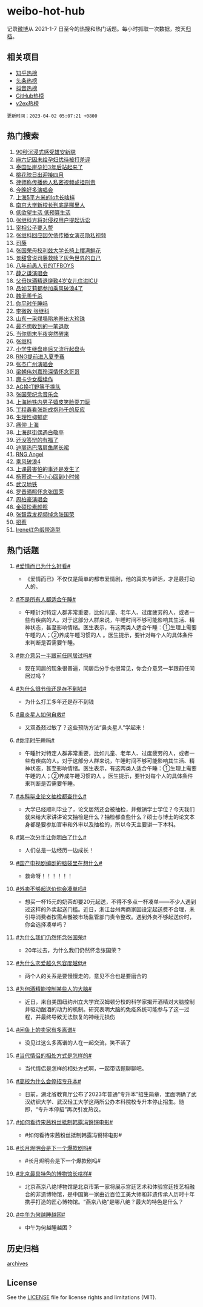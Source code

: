 # weibo-hot-hub

记录[微博](https://www.weibo.com)从 2021-1-7 日至今的热搜和热门话题。每小时抓取一次数据，按天[归档](archives)。

## 相关项目

- [知乎热榜](https://github.com/lonnyzhang423/zhihu-hot-hub)
- [头条热榜](https://github.com/lonnyzhang423/toutiao-hot-hub)
- [抖音热榜](https://github.com/lonnyzhang423/douyin-hot-hub)
- [GitHub热榜](https://github.com/lonnyzhang423/github-hot-hub)
- [v2ex热榜](https://github.com/lonnyzhang423/v2ex-hot-hub)


`更新时间：2023-04-02 05:07:21 +0800`

## 热门搜索

1. [90秒沉浸式感受雄安新貌](https://m.weibo.cn/search?containerid=100103type%3D1%26t%3D10%26q%3D%2390%E7%A7%92%E6%B2%89%E6%B5%B8%E5%BC%8F%E6%84%9F%E5%8F%97%E9%9B%84%E5%AE%89%E6%96%B0%E8%B2%8C%23&stream_entry_id=51&isnewpage=1&extparam=seat%3D1%26filter_type%3Drealtimehot%26dgr%3D0%26c_type%3D51%26pos%3D0%26stream_entry_id%3D51%26cate%3D10103%26display_time%3D1680383240%26pre_seqid%3D168038324064101970037&luicode=10000011&lfid=106003type%253D25%2526t%253D3%2526disable_hot%253D1%2526filter_type%253Drealtimehot)
1. [麻六记因未给孕妇优待被打差评](https://m.weibo.cn/search?containerid=100103type%3D1%26t%3D10%26q%3D%23%E9%BA%BB%E5%85%AD%E8%AE%B0%E5%9B%A0%E6%9C%AA%E7%BB%99%E5%AD%95%E5%A6%87%E4%BC%98%E5%BE%85%E8%A2%AB%E6%89%93%E5%B7%AE%E8%AF%84%23&stream_entry_id=31&isnewpage=1&extparam=seat%3D1%26band_rank%3D1%26dgr%3D0%26stream_entry_id%3D31%26realpos%3D1%26lcate%3D5001%26filter_type%3Drealtimehot%26flag%3D2%26c_type%3D31%26pos%3D0%26q%3D%2523%25E9%25BA%25BB%25E5%2585%25AD%25E8%25AE%25B0%25E5%259B%25A0%25E6%259C%25AA%25E7%25BB%2599%25E5%25AD%2595%25E5%25A6%2587%25E4%25BC%2598%25E5%25BE%2585%25E8%25A2%25AB%25E6%2589%2593%25E5%25B7%25AE%25E8%25AF%2584%2523%26cate%3D5001%26display_time%3D1680383240%26pre_seqid%3D168038324064101970037&luicode=10000011&lfid=106003type%253D25%2526t%253D3%2526disable_hot%253D1%2526filter_type%253Drealtimehot)
1. [泰国坠崖孕妇3年后站起来了](https://m.weibo.cn/search?containerid=100103type%3D1%26t%3D10%26q%3D%23%E6%B3%B0%E5%9B%BD%E5%9D%A0%E5%B4%96%E5%AD%95%E5%A6%873%E5%B9%B4%E5%90%8E%E7%AB%99%E8%B5%B7%E6%9D%A5%E4%BA%86%23&stream_entry_id=31&isnewpage=1&extparam=seat%3D1%26band_rank%3D2%26dgr%3D0%26stream_entry_id%3D31%26realpos%3D2%26lcate%3D5001%26filter_type%3Drealtimehot%26flag%3D0%26c_type%3D31%26pos%3D1%26q%3D%2523%25E6%25B3%25B0%25E5%259B%25BD%25E5%259D%25A0%25E5%25B4%2596%25E5%25AD%2595%25E5%25A6%25873%25E5%25B9%25B4%25E5%2590%258E%25E7%25AB%2599%25E8%25B5%25B7%25E6%259D%25A5%25E4%25BA%2586%2523%26cate%3D5001%26display_time%3D1680383240%26pre_seqid%3D168038324064101970037&luicode=10000011&lfid=106003type%253D25%2526t%253D3%2526disable_hot%253D1%2526filter_type%253Drealtimehot)
1. [桃花映日出迎接四月](https://m.weibo.cn/search?containerid=100103type%3D1%26t%3D10%26q%3D%23%E6%A1%83%E8%8A%B1%E6%98%A0%E6%97%A5%E5%87%BA%E8%BF%8E%E6%8E%A5%E5%9B%9B%E6%9C%88%23&stream_entry_id=31&isnewpage=1&extparam=seat%3D1%26band_rank%3D3%26dgr%3D0%26stream_entry_id%3D31%26realpos%3D3%26lcate%3D5001%26filter_type%3Drealtimehot%26flag%3D0%26c_type%3D31%26pos%3D2%26q%3D%2523%25E6%25A1%2583%25E8%258A%25B1%25E6%2598%25A0%25E6%2597%25A5%25E5%2587%25BA%25E8%25BF%258E%25E6%258E%25A5%25E5%259B%259B%25E6%259C%2588%2523%26cate%3D5001%26display_time%3D1680383240%26pre_seqid%3D168038324064101970037&luicode=10000011&lfid=106003type%253D25%2526t%253D3%2526disable_hot%253D1%2526filter_type%253Drealtimehot)
1. [律师称传播他人私密视频或担刑责](https://m.weibo.cn/search?containerid=100103type%3D1%26t%3D10%26q%3D%23%E5%BE%8B%E5%B8%88%E7%A7%B0%E4%BC%A0%E6%92%AD%E4%BB%96%E4%BA%BA%E7%A7%81%E5%AF%86%E8%A7%86%E9%A2%91%E6%88%96%E6%8B%85%E5%88%91%E8%B4%A3%23&stream_entry_id=31&isnewpage=1&extparam=seat%3D1%26band_rank%3D4%26dgr%3D0%26stream_entry_id%3D31%26realpos%3D4%26lcate%3D5001%26filter_type%3Drealtimehot%26flag%3D0%26c_type%3D31%26pos%3D3%26q%3D%2523%25E5%25BE%258B%25E5%25B8%2588%25E7%25A7%25B0%25E4%25BC%25A0%25E6%2592%25AD%25E4%25BB%2596%25E4%25BA%25BA%25E7%25A7%2581%25E5%25AF%2586%25E8%25A7%2586%25E9%25A2%2591%25E6%2588%2596%25E6%258B%2585%25E5%2588%2591%25E8%25B4%25A3%2523%26cate%3D5001%26display_time%3D1680383240%26pre_seqid%3D168038324064101970037&luicode=10000011&lfid=106003type%253D25%2526t%253D3%2526disable_hot%253D1%2526filter_type%253Drealtimehot)
1. [今晚好多演唱会](https://m.weibo.cn/search?containerid=100103type%3D1%26t%3D10%26q%3D%E4%BB%8A%E6%99%9A%E5%A5%BD%E5%A4%9A%E6%BC%94%E5%94%B1%E4%BC%9A&stream_entry_id=31&isnewpage=1&extparam=seat%3D1%26band_rank%3D5%26dgr%3D0%26stream_entry_id%3D31%26realpos%3D5%26lcate%3D5001%26filter_type%3Drealtimehot%26flag%3D0%26c_type%3D31%26pos%3D4%26q%3D%25E4%25BB%258A%25E6%2599%259A%25E5%25A5%25BD%25E5%25A4%259A%25E6%25BC%2594%25E5%2594%25B1%25E4%25BC%259A%26cate%3D5001%26display_time%3D1680383240%26pre_seqid%3D168038324064101970037&luicode=10000011&lfid=106003type%253D25%2526t%253D3%2526disable_hot%253D1%2526filter_type%253Drealtimehot)
1. [上海5平方米的loft长啥样](https://m.weibo.cn/search?containerid=100103type%3D1%26t%3D10%26q%3D%23%E4%B8%8A%E6%B5%B75%E5%B9%B3%E6%96%B9%E7%B1%B3%E7%9A%84loft%E9%95%BF%E5%95%A5%E6%A0%B7%23&stream_entry_id=31&isnewpage=1&extparam=seat%3D1%26band_rank%3D6%26dgr%3D0%26stream_entry_id%3D31%26realpos%3D6%26lcate%3D5001%26filter_type%3Drealtimehot%26flag%3D0%26c_type%3D31%26pos%3D5%26q%3D%2523%25E4%25B8%258A%25E6%25B5%25B75%25E5%25B9%25B3%25E6%2596%25B9%25E7%25B1%25B3%25E7%259A%2584loft%25E9%2595%25BF%25E5%2595%25A5%25E6%25A0%25B7%2523%26cate%3D5001%26display_time%3D1680383240%26pre_seqid%3D168038324064101970037&luicode=10000011&lfid=106003type%253D25%2526t%253D3%2526disable_hot%253D1%2526filter_type%253Drealtimehot)
1. [南京大学新校长到底是哪里人](https://m.weibo.cn/search?containerid=100103type%3D1%26t%3D10%26q%3D%23%E5%8D%97%E4%BA%AC%E5%A4%A7%E5%AD%A6%E6%96%B0%E6%A0%A1%E9%95%BF%E5%88%B0%E5%BA%95%E6%98%AF%E5%93%AA%E9%87%8C%E4%BA%BA%23&stream_entry_id=31&isnewpage=1&extparam=seat%3D1%26band_rank%3D7%26dgr%3D0%26stream_entry_id%3D31%26realpos%3D7%26lcate%3D5001%26filter_type%3Drealtimehot%26flag%3D0%26c_type%3D31%26pos%3D6%26q%3D%2523%25E5%258D%2597%25E4%25BA%25AC%25E5%25A4%25A7%25E5%25AD%25A6%25E6%2596%25B0%25E6%25A0%25A1%25E9%2595%25BF%25E5%2588%25B0%25E5%25BA%2595%25E6%2598%25AF%25E5%2593%25AA%25E9%2587%258C%25E4%25BA%25BA%2523%26cate%3D5001%26display_time%3D1680383240%26pre_seqid%3D168038324064101970037&luicode=10000011&lfid=106003type%253D25%2526t%253D3%2526disable_hot%253D1%2526filter_type%253Drealtimehot)
1. [低欲望生活 低预算生活](https://m.weibo.cn/search?containerid=100103type%3D1%26t%3D10%26q%3D%E4%BD%8E%E6%AC%B2%E6%9C%9B%E7%94%9F%E6%B4%BB+%E4%BD%8E%E9%A2%84%E7%AE%97%E7%94%9F%E6%B4%BB&stream_entry_id=31&isnewpage=1&extparam=seat%3D1%26band_rank%3D8%26dgr%3D0%26stream_entry_id%3D31%26realpos%3D8%26lcate%3D5001%26filter_type%3Drealtimehot%26flag%3D0%26c_type%3D31%26pos%3D7%26q%3D%25E4%25BD%258E%25E6%25AC%25B2%25E6%259C%259B%25E7%2594%259F%25E6%25B4%25BB%2520%25E4%25BD%258E%25E9%25A2%2584%25E7%25AE%2597%25E7%2594%259F%25E6%25B4%25BB%26cate%3D5001%26display_time%3D1680383240%26pre_seqid%3D168038324064101970037&luicode=10000011&lfid=106003type%253D25%2526t%253D3%2526disable_hot%253D1%2526filter_type%253Drealtimehot)
1. [张继科方将对侵权用户提起诉讼](https://m.weibo.cn/search?containerid=100103type%3D1%26t%3D10%26q%3D%23%E5%BC%A0%E7%BB%A7%E7%A7%91%E6%96%B9%E5%B0%86%E5%AF%B9%E4%BE%B5%E6%9D%83%E7%94%A8%E6%88%B7%E6%8F%90%E8%B5%B7%E8%AF%89%E8%AE%BC%23&stream_entry_id=31&isnewpage=1&extparam=seat%3D1%26band_rank%3D9%26dgr%3D0%26stream_entry_id%3D31%26realpos%3D9%26lcate%3D5001%26filter_type%3Drealtimehot%26flag%3D0%26c_type%3D31%26pos%3D8%26q%3D%2523%25E5%25BC%25A0%25E7%25BB%25A7%25E7%25A7%2591%25E6%2596%25B9%25E5%25B0%2586%25E5%25AF%25B9%25E4%25BE%25B5%25E6%259D%2583%25E7%2594%25A8%25E6%2588%25B7%25E6%258F%2590%25E8%25B5%25B7%25E8%25AF%2589%25E8%25AE%25BC%2523%26cate%3D5001%26display_time%3D1680383240%26pre_seqid%3D168038324064101970037&luicode=10000011&lfid=106003type%253D25%2526t%253D3%2526disable_hot%253D1%2526filter_type%253Drealtimehot)
1. [宰相公子要入赘](https://m.weibo.cn/search?containerid=100103type%3D1%26t%3D10%26q%3D%23%E5%AE%B0%E7%9B%B8%E5%85%AC%E5%AD%90%E8%A6%81%E5%85%A5%E8%B5%98%23&stream_entry_id=31&isnewpage=1&extparam=seat%3D1%26band_rank%3D10%26dgr%3D0%26stream_entry_id%3D31%26realpos%3D10%26lcate%3D5001%26filter_type%3Drealtimehot%26flag%3D0%26c_type%3D31%26pos%3D9%26q%3D%2523%25E5%25AE%25B0%25E7%259B%25B8%25E5%2585%25AC%25E5%25AD%2590%25E8%25A6%2581%25E5%2585%25A5%25E8%25B5%2598%2523%26cate%3D5001%26display_time%3D1680383240%26pre_seqid%3D168038324064101970037&luicode=10000011&lfid=106003type%253D25%2526t%253D3%2526disable_hot%253D1%2526filter_type%253Drealtimehot)
1. [张继科回应因欠债传播女演员隐私视频](https://m.weibo.cn/search?containerid=100103type%3D1%26t%3D10%26q%3D%23%E5%BC%A0%E7%BB%A7%E7%A7%91%E5%9B%9E%E5%BA%94%E5%9B%A0%E6%AC%A0%E5%80%BA%E4%BC%A0%E6%92%AD%E5%A5%B3%E6%BC%94%E5%91%98%E9%9A%90%E7%A7%81%E8%A7%86%E9%A2%91%23&stream_entry_id=31&isnewpage=1&extparam=seat%3D1%26band_rank%3D11%26dgr%3D0%26stream_entry_id%3D31%26realpos%3D11%26lcate%3D5001%26filter_type%3Drealtimehot%26flag%3D2%26c_type%3D31%26pos%3D10%26q%3D%2523%25E5%25BC%25A0%25E7%25BB%25A7%25E7%25A7%2591%25E5%259B%259E%25E5%25BA%2594%25E5%259B%25A0%25E6%25AC%25A0%25E5%2580%25BA%25E4%25BC%25A0%25E6%2592%25AD%25E5%25A5%25B3%25E6%25BC%2594%25E5%2591%2598%25E9%259A%2590%25E7%25A7%2581%25E8%25A7%2586%25E9%25A2%2591%2523%26cate%3D5001%26display_time%3D1680383240%26pre_seqid%3D168038324064101970037&luicode=10000011&lfid=106003type%253D25%2526t%253D3%2526disable_hot%253D1%2526filter_type%253Drealtimehot)
1. [司藤](https://m.weibo.cn/search?containerid=100103type%3D1%26t%3D10%26q%3D%E5%8F%B8%E8%97%A4&stream_entry_id=31&isnewpage=1&extparam=seat%3D1%26band_rank%3D12%26dgr%3D0%26stream_entry_id%3D31%26realpos%3D12%26lcate%3D5001%26filter_type%3Drealtimehot%26flag%3D0%26c_type%3D31%26pos%3D11%26q%3D%25E5%258F%25B8%25E8%2597%25A4%26cate%3D5001%26display_time%3D1680383240%26pre_seqid%3D168038324064101970037&luicode=10000011&lfid=106003type%253D25%2526t%253D3%2526disable_hot%253D1%2526filter_type%253Drealtimehot)
1. [张国荣母校利兹大学长椅上摆满鲜花](https://m.weibo.cn/search?containerid=100103type%3D1%26t%3D10%26q%3D%23%E5%BC%A0%E5%9B%BD%E8%8D%A3%E6%AF%8D%E6%A0%A1%E5%88%A9%E5%85%B9%E5%A4%A7%E5%AD%A6%E9%95%BF%E6%A4%85%E4%B8%8A%E6%91%86%E6%BB%A1%E9%B2%9C%E8%8A%B1%23&stream_entry_id=31&isnewpage=1&extparam=seat%3D1%26band_rank%3D13%26dgr%3D0%26stream_entry_id%3D31%26realpos%3D13%26lcate%3D5001%26filter_type%3Drealtimehot%26flag%3D0%26c_type%3D31%26pos%3D12%26q%3D%2523%25E5%25BC%25A0%25E5%259B%25BD%25E8%258D%25A3%25E6%25AF%258D%25E6%25A0%25A1%25E5%2588%25A9%25E5%2585%25B9%25E5%25A4%25A7%25E5%25AD%25A6%25E9%2595%25BF%25E6%25A4%2585%25E4%25B8%258A%25E6%2591%2586%25E6%25BB%25A1%25E9%25B2%259C%25E8%258A%25B1%2523%26cate%3D5001%26display_time%3D1680383240%26pre_seqid%3D168038324064101970037&luicode=10000011&lfid=106003type%253D25%2526t%253D3%2526disable_hot%253D1%2526filter_type%253Drealtimehot)
1. [景甜曾说司藤救赎了灰色世界的自己](https://m.weibo.cn/search?containerid=100103type%3D1%26t%3D10%26q%3D%23%E6%99%AF%E7%94%9C%E6%9B%BE%E8%AF%B4%E5%8F%B8%E8%97%A4%E6%95%91%E8%B5%8E%E4%BA%86%E7%81%B0%E8%89%B2%E4%B8%96%E7%95%8C%E7%9A%84%E8%87%AA%E5%B7%B1%23&stream_entry_id=31&isnewpage=1&extparam=seat%3D1%26band_rank%3D14%26dgr%3D0%26stream_entry_id%3D31%26realpos%3D14%26lcate%3D5001%26filter_type%3Drealtimehot%26flag%3D2%26c_type%3D31%26pos%3D13%26q%3D%2523%25E6%2599%25AF%25E7%2594%259C%25E6%259B%25BE%25E8%25AF%25B4%25E5%258F%25B8%25E8%2597%25A4%25E6%2595%2591%25E8%25B5%258E%25E4%25BA%2586%25E7%2581%25B0%25E8%2589%25B2%25E4%25B8%2596%25E7%2595%258C%25E7%259A%2584%25E8%2587%25AA%25E5%25B7%25B1%2523%26cate%3D5001%26display_time%3D1680383240%26pre_seqid%3D168038324064101970037&luicode=10000011&lfid=106003type%253D25%2526t%253D3%2526disable_hot%253D1%2526filter_type%253Drealtimehot)
1. [八年前愚人节的TFBOYS](https://m.weibo.cn/search?containerid=100103type%3D1%26t%3D10%26q%3D%23%E5%85%AB%E5%B9%B4%E5%89%8D%E6%84%9A%E4%BA%BA%E8%8A%82%E7%9A%84TFBOYS%23&stream_entry_id=31&isnewpage=1&extparam=seat%3D1%26band_rank%3D15%26dgr%3D0%26stream_entry_id%3D31%26realpos%3D15%26lcate%3D5001%26filter_type%3Drealtimehot%26flag%3D0%26c_type%3D31%26pos%3D14%26q%3D%2523%25E5%2585%25AB%25E5%25B9%25B4%25E5%2589%258D%25E6%2584%259A%25E4%25BA%25BA%25E8%258A%2582%25E7%259A%2584TFBOYS%2523%26cate%3D5001%26display_time%3D1680383240%26pre_seqid%3D168038324064101970037&luicode=10000011&lfid=106003type%253D25%2526t%253D3%2526disable_hot%253D1%2526filter_type%253Drealtimehot)
1. [薛之谦演唱会](https://m.weibo.cn/search?containerid=100103type%3D1%26t%3D10%26q%3D%E8%96%9B%E4%B9%8B%E8%B0%A6%E6%BC%94%E5%94%B1%E4%BC%9A&stream_entry_id=31&isnewpage=1&extparam=seat%3D1%26band_rank%3D16%26dgr%3D0%26stream_entry_id%3D31%26realpos%3D16%26lcate%3D5001%26filter_type%3Drealtimehot%26flag%3D0%26c_type%3D31%26pos%3D15%26q%3D%25E8%2596%259B%25E4%25B9%258B%25E8%25B0%25A6%25E6%25BC%2594%25E5%2594%25B1%25E4%25BC%259A%26cate%3D5001%26display_time%3D1680383240%26pre_seqid%3D168038324064101970037&luicode=10000011&lfid=106003type%253D25%2526t%253D3%2526disable_hot%253D1%2526filter_type%253Drealtimehot)
1. [父母抹酒精退烧致4岁女儿住进ICU](https://m.weibo.cn/search?containerid=100103type%3D1%26t%3D10%26q%3D%23%E7%88%B6%E6%AF%8D%E6%8A%B9%E9%85%92%E7%B2%BE%E9%80%80%E7%83%A7%E8%87%B44%E5%B2%81%E5%A5%B3%E5%84%BF%E4%BD%8F%E8%BF%9BICU%23&stream_entry_id=31&isnewpage=1&extparam=seat%3D1%26band_rank%3D17%26dgr%3D0%26stream_entry_id%3D31%26realpos%3D17%26lcate%3D5001%26filter_type%3Drealtimehot%26flag%3D0%26c_type%3D31%26pos%3D16%26q%3D%2523%25E7%2588%25B6%25E6%25AF%258D%25E6%258A%25B9%25E9%2585%2592%25E7%25B2%25BE%25E9%2580%2580%25E7%2583%25A7%25E8%2587%25B44%25E5%25B2%2581%25E5%25A5%25B3%25E5%2584%25BF%25E4%25BD%258F%25E8%25BF%259BICU%2523%26cate%3D5001%26display_time%3D1680383240%26pre_seqid%3D168038324064101970037&luicode=10000011&lfid=106003type%253D25%2526t%253D3%2526disable_hot%253D1%2526filter_type%253Drealtimehot)
1. [品如艾莉都参加乘风破浪4了](https://m.weibo.cn/search?containerid=100103type%3D1%26t%3D10%26q%3D%23%E5%93%81%E5%A6%82%E8%89%BE%E8%8E%89%E9%83%BD%E5%8F%82%E5%8A%A0%E4%B9%98%E9%A3%8E%E7%A0%B4%E6%B5%AA4%E4%BA%86%23&stream_entry_id=31&isnewpage=1&extparam=seat%3D1%26band_rank%3D18%26dgr%3D0%26stream_entry_id%3D31%26realpos%3D18%26lcate%3D5001%26filter_type%3Drealtimehot%26flag%3D0%26c_type%3D31%26pos%3D17%26q%3D%2523%25E5%2593%2581%25E5%25A6%2582%25E8%2589%25BE%25E8%258E%2589%25E9%2583%25BD%25E5%258F%2582%25E5%258A%25A0%25E4%25B9%2598%25E9%25A3%258E%25E7%25A0%25B4%25E6%25B5%25AA4%25E4%25BA%2586%2523%26cate%3D5001%26display_time%3D1680383240%26pre_seqid%3D168038324064101970037&luicode=10000011&lfid=106003type%253D25%2526t%253D3%2526disable_hot%253D1%2526filter_type%253Drealtimehot)
1. [魏无羡千杀](https://m.weibo.cn/search?containerid=100103type%3D1%26t%3D10%26q%3D%23%E9%AD%8F%E6%97%A0%E7%BE%A1%E5%8D%83%E6%9D%80%23&stream_entry_id=31&isnewpage=1&extparam=seat%3D1%26band_rank%3D19%26dgr%3D0%26stream_entry_id%3D31%26realpos%3D19%26lcate%3D5001%26filter_type%3Drealtimehot%26flag%3D0%26c_type%3D31%26pos%3D18%26q%3D%2523%25E9%25AD%258F%25E6%2597%25A0%25E7%25BE%25A1%25E5%258D%2583%25E6%259D%2580%2523%26cate%3D5001%26display_time%3D1680383240%26pre_seqid%3D168038324064101970037&luicode=10000011&lfid=106003type%253D25%2526t%253D3%2526disable_hot%253D1%2526filter_type%253Drealtimehot)
1. [你平时午睡吗](https://m.weibo.cn/search?containerid=100103type%3D1%26t%3D10%26q%3D%23%E4%BD%A0%E5%B9%B3%E6%97%B6%E5%8D%88%E7%9D%A1%E5%90%97%23&stream_entry_id=31&isnewpage=1&extparam=seat%3D1%26band_rank%3D20%26dgr%3D0%26stream_entry_id%3D31%26realpos%3D20%26lcate%3D5001%26filter_type%3Drealtimehot%26flag%3D0%26c_type%3D31%26pos%3D19%26q%3D%2523%25E4%25BD%25A0%25E5%25B9%25B3%25E6%2597%25B6%25E5%258D%2588%25E7%259D%25A1%25E5%2590%2597%2523%26cate%3D5001%26display_time%3D1680383240%26pre_seqid%3D168038324064101970037&luicode=10000011&lfid=106003type%253D25%2526t%253D3%2526disable_hot%253D1%2526filter_type%253Drealtimehot)
1. [李微敖 张继科](https://m.weibo.cn/search?containerid=100103type%3D1%26t%3D10%26q%3D%E6%9D%8E%E5%BE%AE%E6%95%96+%E5%BC%A0%E7%BB%A7%E7%A7%91&stream_entry_id=31&isnewpage=1&extparam=seat%3D1%26band_rank%3D21%26dgr%3D0%26stream_entry_id%3D31%26realpos%3D21%26lcate%3D5001%26filter_type%3Drealtimehot%26flag%3D2%26c_type%3D31%26pos%3D20%26q%3D%25E6%259D%258E%25E5%25BE%25AE%25E6%2595%2596%2520%25E5%25BC%25A0%25E7%25BB%25A7%25E7%25A7%2591%26cate%3D5001%26display_time%3D1680383240%26pre_seqid%3D168038324064101970037&luicode=10000011&lfid=106003type%253D25%2526t%253D3%2526disable_hot%253D1%2526filter_type%253Drealtimehot)
1. [山东一采煤塌陷地养出大珍珠](https://m.weibo.cn/search?containerid=100103type%3D1%26t%3D10%26q%3D%23%E5%B1%B1%E4%B8%9C%E4%B8%80%E9%87%87%E7%85%A4%E5%A1%8C%E9%99%B7%E5%9C%B0%E5%85%BB%E5%87%BA%E5%A4%A7%E7%8F%8D%E7%8F%A0%23&stream_entry_id=31&isnewpage=1&extparam=seat%3D1%26band_rank%3D22%26dgr%3D0%26stream_entry_id%3D31%26realpos%3D22%26lcate%3D5001%26filter_type%3Drealtimehot%26flag%3D0%26c_type%3D31%26pos%3D21%26q%3D%2523%25E5%25B1%25B1%25E4%25B8%259C%25E4%25B8%2580%25E9%2587%2587%25E7%2585%25A4%25E5%25A1%258C%25E9%2599%25B7%25E5%259C%25B0%25E5%2585%25BB%25E5%2587%25BA%25E5%25A4%25A7%25E7%258F%258D%25E7%258F%25A0%2523%26cate%3D5001%26display_time%3D1680383240%26pre_seqid%3D168038324064101970037&luicode=10000011&lfid=106003type%253D25%2526t%253D3%2526disable_hot%253D1%2526filter_type%253Drealtimehot)
1. [最不想收到的一笔退款](https://m.weibo.cn/search?containerid=100103type%3D1%26t%3D10%26q%3D%23%E6%9C%80%E4%B8%8D%E6%83%B3%E6%94%B6%E5%88%B0%E7%9A%84%E4%B8%80%E7%AC%94%E9%80%80%E6%AC%BE%23&stream_entry_id=31&isnewpage=1&extparam=seat%3D1%26band_rank%3D23%26dgr%3D0%26stream_entry_id%3D31%26realpos%3D23%26lcate%3D5001%26filter_type%3Drealtimehot%26flag%3D0%26c_type%3D31%26pos%3D22%26q%3D%2523%25E6%259C%2580%25E4%25B8%258D%25E6%2583%25B3%25E6%2594%25B6%25E5%2588%25B0%25E7%259A%2584%25E4%25B8%2580%25E7%25AC%2594%25E9%2580%2580%25E6%25AC%25BE%2523%26cate%3D5001%26display_time%3D1680383240%26pre_seqid%3D168038324064101970037&luicode=10000011&lfid=106003type%253D25%2526t%253D3%2526disable_hot%253D1%2526filter_type%253Drealtimehot)
1. [当你周末半夜突然醒来](https://m.weibo.cn/search?containerid=100103type%3D1%26t%3D10%26q%3D%23%E5%BD%93%E4%BD%A0%E5%91%A8%E6%9C%AB%E5%8D%8A%E5%A4%9C%E7%AA%81%E7%84%B6%E9%86%92%E6%9D%A5%23&stream_entry_id=31&isnewpage=1&extparam=seat%3D1%26band_rank%3D24%26dgr%3D0%26stream_entry_id%3D31%26realpos%3D24%26lcate%3D5001%26filter_type%3Drealtimehot%26flag%3D0%26c_type%3D31%26pos%3D23%26q%3D%2523%25E5%25BD%2593%25E4%25BD%25A0%25E5%2591%25A8%25E6%259C%25AB%25E5%258D%258A%25E5%25A4%259C%25E7%25AA%2581%25E7%2584%25B6%25E9%2586%2592%25E6%259D%25A5%2523%26cate%3D5001%26display_time%3D1680383240%26pre_seqid%3D168038324064101970037&luicode=10000011&lfid=106003type%253D25%2526t%253D3%2526disable_hot%253D1%2526filter_type%253Drealtimehot)
1. [张继科](https://m.weibo.cn/search?containerid=100103type%3D1%26t%3D10%26q%3D%E5%BC%A0%E7%BB%A7%E7%A7%91&stream_entry_id=31&isnewpage=1&extparam=seat%3D1%26band_rank%3D25%26dgr%3D0%26stream_entry_id%3D31%26realpos%3D25%26lcate%3D5001%26filter_type%3Drealtimehot%26flag%3D0%26c_type%3D31%26pos%3D24%26q%3D%25E5%25BC%25A0%25E7%25BB%25A7%25E7%25A7%2591%26cate%3D5001%26display_time%3D1680383240%26pre_seqid%3D168038324064101970037&luicode=10000011&lfid=106003type%253D25%2526t%253D3%2526disable_hot%253D1%2526filter_type%253Drealtimehot)
1. [小学生继盘串后又流行起盘头](https://m.weibo.cn/search?containerid=100103type%3D1%26t%3D10%26q%3D%23%E5%B0%8F%E5%AD%A6%E7%94%9F%E7%BB%A7%E7%9B%98%E4%B8%B2%E5%90%8E%E5%8F%88%E6%B5%81%E8%A1%8C%E8%B5%B7%E7%9B%98%E5%A4%B4%23&stream_entry_id=31&isnewpage=1&extparam=seat%3D1%26band_rank%3D26%26dgr%3D0%26stream_entry_id%3D31%26realpos%3D26%26lcate%3D5001%26filter_type%3Drealtimehot%26flag%3D0%26c_type%3D31%26pos%3D25%26q%3D%2523%25E5%25B0%258F%25E5%25AD%25A6%25E7%2594%259F%25E7%25BB%25A7%25E7%259B%2598%25E4%25B8%25B2%25E5%2590%258E%25E5%258F%2588%25E6%25B5%2581%25E8%25A1%258C%25E8%25B5%25B7%25E7%259B%2598%25E5%25A4%25B4%2523%26cate%3D5001%26display_time%3D1680383240%26pre_seqid%3D168038324064101970037&luicode=10000011&lfid=106003type%253D25%2526t%253D3%2526disable_hot%253D1%2526filter_type%253Drealtimehot)
1. [RNG提前进入夏季赛](https://m.weibo.cn/search?containerid=100103type%3D1%26t%3D10%26q%3D%23RNG%E6%8F%90%E5%89%8D%E8%BF%9B%E5%85%A5%E5%A4%8F%E5%AD%A3%E8%B5%9B%23&stream_entry_id=31&isnewpage=1&extparam=seat%3D1%26band_rank%3D27%26dgr%3D0%26stream_entry_id%3D31%26realpos%3D27%26lcate%3D5001%26filter_type%3Drealtimehot%26flag%3D0%26c_type%3D31%26pos%3D26%26q%3D%2523RNG%25E6%258F%2590%25E5%2589%258D%25E8%25BF%259B%25E5%2585%25A5%25E5%25A4%258F%25E5%25AD%25A3%25E8%25B5%259B%2523%26cate%3D5001%26display_time%3D1680383240%26pre_seqid%3D168038324064101970037&luicode=10000011&lfid=106003type%253D25%2526t%253D3%2526disable_hot%253D1%2526filter_type%253Drealtimehot)
1. [张杰广州演唱会](https://m.weibo.cn/search?containerid=100103type%3D1%26t%3D10%26q%3D%23%E5%BC%A0%E6%9D%B0%E5%B9%BF%E5%B7%9E%E6%BC%94%E5%94%B1%E4%BC%9A%23&stream_entry_id=31&isnewpage=1&extparam=seat%3D1%26band_rank%3D28%26dgr%3D0%26stream_entry_id%3D31%26realpos%3D28%26lcate%3D5001%26filter_type%3Drealtimehot%26flag%3D0%26c_type%3D31%26pos%3D27%26q%3D%2523%25E5%25BC%25A0%25E6%259D%25B0%25E5%25B9%25BF%25E5%25B7%259E%25E6%25BC%2594%25E5%2594%25B1%25E4%25BC%259A%2523%26cate%3D5001%26display_time%3D1680383240%26pre_seqid%3D168038324064101970037&luicode=10000011&lfid=106003type%253D25%2526t%253D3%2526disable_hot%253D1%2526filter_type%253Drealtimehot)
1. [梁朝伟刘嘉玲深情怀念哥哥](https://m.weibo.cn/search?containerid=100103type%3D1%26t%3D10%26q%3D%23%E6%A2%81%E6%9C%9D%E4%BC%9F%E5%88%98%E5%98%89%E7%8E%B2%E6%B7%B1%E6%83%85%E6%80%80%E5%BF%B5%E5%93%A5%E5%93%A5%23&stream_entry_id=31&isnewpage=1&extparam=seat%3D1%26band_rank%3D29%26dgr%3D0%26stream_entry_id%3D31%26realpos%3D29%26lcate%3D5001%26filter_type%3Drealtimehot%26flag%3D0%26c_type%3D31%26pos%3D28%26q%3D%2523%25E6%25A2%2581%25E6%259C%259D%25E4%25BC%259F%25E5%2588%2598%25E5%2598%2589%25E7%258E%25B2%25E6%25B7%25B1%25E6%2583%2585%25E6%2580%2580%25E5%25BF%25B5%25E5%2593%25A5%25E5%2593%25A5%2523%26cate%3D5001%26display_time%3D1680383240%26pre_seqid%3D168038324064101970037&luicode=10000011&lfid=106003type%253D25%2526t%253D3%2526disable_hot%253D1%2526filter_type%253Drealtimehot)
1. [魔卡少女樱续作](https://m.weibo.cn/search?containerid=100103type%3D1%26t%3D10%26q%3D%23%E9%AD%94%E5%8D%A1%E5%B0%91%E5%A5%B3%E6%A8%B1%E7%BB%AD%E4%BD%9C%23&stream_entry_id=31&isnewpage=1&extparam=seat%3D1%26band_rank%3D30%26dgr%3D0%26stream_entry_id%3D31%26realpos%3D30%26lcate%3D5001%26filter_type%3Drealtimehot%26flag%3D0%26c_type%3D31%26pos%3D29%26q%3D%2523%25E9%25AD%2594%25E5%258D%25A1%25E5%25B0%2591%25E5%25A5%25B3%25E6%25A8%25B1%25E7%25BB%25AD%25E4%25BD%259C%2523%26cate%3D5001%26display_time%3D1680383240%26pre_seqid%3D168038324064101970037&luicode=10000011&lfid=106003type%253D25%2526t%253D3%2526disable_hot%253D1%2526filter_type%253Drealtimehot)
1. [AG换打野等于换队](https://m.weibo.cn/search?containerid=100103type%3D1%26t%3D10%26q%3D%23AG%E6%8D%A2%E6%89%93%E9%87%8E%E7%AD%89%E4%BA%8E%E6%8D%A2%E9%98%9F%23&stream_entry_id=31&isnewpage=1&extparam=seat%3D1%26band_rank%3D31%26dgr%3D0%26stream_entry_id%3D31%26realpos%3D31%26lcate%3D5001%26filter_type%3Drealtimehot%26flag%3D0%26c_type%3D31%26pos%3D30%26q%3D%2523AG%25E6%258D%25A2%25E6%2589%2593%25E9%2587%258E%25E7%25AD%2589%25E4%25BA%258E%25E6%258D%25A2%25E9%2598%259F%2523%26cate%3D5001%26display_time%3D1680383240%26pre_seqid%3D168038324064101970037&luicode=10000011&lfid=106003type%253D25%2526t%253D3%2526disable_hot%253D1%2526filter_type%253Drealtimehot)
1. [张国荣纪念音乐会](https://m.weibo.cn/search?containerid=100103type%3D1%26t%3D10%26q%3D%E5%BC%A0%E5%9B%BD%E8%8D%A3%E7%BA%AA%E5%BF%B5%E9%9F%B3%E4%B9%90%E4%BC%9A&stream_entry_id=31&isnewpage=1&extparam=seat%3D1%26band_rank%3D32%26dgr%3D0%26stream_entry_id%3D31%26realpos%3D32%26lcate%3D5001%26filter_type%3Drealtimehot%26flag%3D0%26c_type%3D31%26pos%3D31%26q%3D%25E5%25BC%25A0%25E5%259B%25BD%25E8%258D%25A3%25E7%25BA%25AA%25E5%25BF%25B5%25E9%259F%25B3%25E4%25B9%2590%25E4%25BC%259A%26cate%3D5001%26display_time%3D1680383240%26pre_seqid%3D168038324064101970037&luicode=10000011&lfid=106003type%253D25%2526t%253D3%2526disable_hot%253D1%2526filter_type%253Drealtimehot)
1. [上海地铁内男子嬉皮笑脸耍刀玩](https://m.weibo.cn/search?containerid=100103type%3D1%26t%3D10%26q%3D%23%E4%B8%8A%E6%B5%B7%E5%9C%B0%E9%93%81%E5%86%85%E7%94%B7%E5%AD%90%E5%AC%89%E7%9A%AE%E7%AC%91%E8%84%B8%E8%80%8D%E5%88%80%E7%8E%A9%23&stream_entry_id=31&isnewpage=1&extparam=seat%3D1%26band_rank%3D33%26dgr%3D0%26stream_entry_id%3D31%26realpos%3D33%26lcate%3D5001%26filter_type%3Drealtimehot%26flag%3D0%26c_type%3D31%26pos%3D32%26q%3D%2523%25E4%25B8%258A%25E6%25B5%25B7%25E5%259C%25B0%25E9%2593%2581%25E5%2586%2585%25E7%2594%25B7%25E5%25AD%2590%25E5%25AC%2589%25E7%259A%25AE%25E7%25AC%2591%25E8%2584%25B8%25E8%2580%258D%25E5%2588%2580%25E7%258E%25A9%2523%26cate%3D5001%26display_time%3D1680383240%26pre_seqid%3D168038324064101970037&luicode=10000011&lfid=106003type%253D25%2526t%253D3%2526disable_hot%253D1%2526filter_type%253Drealtimehot)
1. [丁程鑫看张新成抱孙千的反应](https://m.weibo.cn/search?containerid=100103type%3D1%26t%3D10%26q%3D%23%E4%B8%81%E7%A8%8B%E9%91%AB%E7%9C%8B%E5%BC%A0%E6%96%B0%E6%88%90%E6%8A%B1%E5%AD%99%E5%8D%83%E7%9A%84%E5%8F%8D%E5%BA%94%23&stream_entry_id=31&isnewpage=1&extparam=seat%3D1%26band_rank%3D34%26dgr%3D0%26stream_entry_id%3D31%26realpos%3D34%26lcate%3D5001%26filter_type%3Drealtimehot%26flag%3D0%26c_type%3D31%26pos%3D33%26q%3D%2523%25E4%25B8%2581%25E7%25A8%258B%25E9%2591%25AB%25E7%259C%258B%25E5%25BC%25A0%25E6%2596%25B0%25E6%2588%2590%25E6%258A%25B1%25E5%25AD%2599%25E5%258D%2583%25E7%259A%2584%25E5%258F%258D%25E5%25BA%2594%2523%26cate%3D5001%26display_time%3D1680383240%26pre_seqid%3D168038324064101970037&luicode=10000011&lfid=106003type%253D25%2526t%253D3%2526disable_hot%253D1%2526filter_type%253Drealtimehot)
1. [生理性抑郁症](https://m.weibo.cn/search?containerid=100103type%3D1%26t%3D10%26q%3D%23%E7%94%9F%E7%90%86%E6%80%A7%E6%8A%91%E9%83%81%E7%97%87%23&stream_entry_id=31&isnewpage=1&extparam=seat%3D1%26band_rank%3D35%26dgr%3D0%26stream_entry_id%3D31%26realpos%3D35%26lcate%3D5001%26filter_type%3Drealtimehot%26flag%3D0%26c_type%3D31%26pos%3D34%26q%3D%2523%25E7%2594%259F%25E7%2590%2586%25E6%2580%25A7%25E6%258A%2591%25E9%2583%2581%25E7%2597%2587%2523%26cate%3D5001%26display_time%3D1680383240%26pre_seqid%3D168038324064101970037&luicode=10000011&lfid=106003type%253D25%2526t%253D3%2526disable_hot%253D1%2526filter_type%253Drealtimehot)
1. [痛仰 上海](https://m.weibo.cn/search?containerid=100103type%3D1%26t%3D10%26q%3D%E7%97%9B%E4%BB%B0+%E4%B8%8A%E6%B5%B7&stream_entry_id=31&isnewpage=1&extparam=seat%3D1%26band_rank%3D36%26dgr%3D0%26stream_entry_id%3D31%26realpos%3D36%26lcate%3D5001%26filter_type%3Drealtimehot%26flag%3D0%26c_type%3D31%26pos%3D35%26q%3D%25E7%2597%259B%25E4%25BB%25B0%2520%25E4%25B8%258A%25E6%25B5%25B7%26cate%3D5001%26display_time%3D1680383240%26pre_seqid%3D168038324064101970037&luicode=10000011&lfid=106003type%253D25%2526t%253D3%2526disable_hot%253D1%2526filter_type%253Drealtimehot)
1. [上海逛街偶遇白敬亭](https://m.weibo.cn/search?containerid=100103type%3D1%26t%3D10%26q%3D%23%E4%B8%8A%E6%B5%B7%E9%80%9B%E8%A1%97%E5%81%B6%E9%81%87%E7%99%BD%E6%95%AC%E4%BA%AD%23&stream_entry_id=31&isnewpage=1&extparam=seat%3D1%26band_rank%3D37%26dgr%3D0%26stream_entry_id%3D31%26realpos%3D37%26lcate%3D5001%26filter_type%3Drealtimehot%26flag%3D0%26c_type%3D31%26pos%3D36%26q%3D%2523%25E4%25B8%258A%25E6%25B5%25B7%25E9%2580%259B%25E8%25A1%2597%25E5%2581%25B6%25E9%2581%2587%25E7%2599%25BD%25E6%2595%25AC%25E4%25BA%25AD%2523%26cate%3D5001%26display_time%3D1680383240%26pre_seqid%3D168038324064101970037&luicode=10000011&lfid=106003type%253D25%2526t%253D3%2526disable_hot%253D1%2526filter_type%253Drealtimehot)
1. [还没答辩的有福了](https://m.weibo.cn/search?containerid=100103type%3D1%26t%3D10%26q%3D%23%E8%BF%98%E6%B2%A1%E7%AD%94%E8%BE%A9%E7%9A%84%E6%9C%89%E7%A6%8F%E4%BA%86%23&stream_entry_id=31&isnewpage=1&extparam=seat%3D1%26band_rank%3D38%26dgr%3D0%26stream_entry_id%3D31%26realpos%3D38%26lcate%3D5001%26filter_type%3Drealtimehot%26flag%3D0%26c_type%3D31%26pos%3D37%26q%3D%2523%25E8%25BF%2598%25E6%25B2%25A1%25E7%25AD%2594%25E8%25BE%25A9%25E7%259A%2584%25E6%259C%2589%25E7%25A6%258F%25E4%25BA%2586%2523%26cate%3D5001%26display_time%3D1680383240%26pre_seqid%3D168038324064101970037&luicode=10000011&lfid=106003type%253D25%2526t%253D3%2526disable_hot%253D1%2526filter_type%253Drealtimehot)
1. [迪丽热巴落肩鱼尾长裙](https://m.weibo.cn/search?containerid=100103type%3D1%26t%3D10%26q%3D%23%E8%BF%AA%E4%B8%BD%E7%83%AD%E5%B7%B4%E8%90%BD%E8%82%A9%E9%B1%BC%E5%B0%BE%E9%95%BF%E8%A3%99%23&stream_entry_id=31&isnewpage=1&extparam=seat%3D1%26band_rank%3D39%26dgr%3D0%26stream_entry_id%3D31%26realpos%3D39%26lcate%3D5001%26filter_type%3Drealtimehot%26flag%3D0%26c_type%3D31%26pos%3D38%26q%3D%2523%25E8%25BF%25AA%25E4%25B8%25BD%25E7%2583%25AD%25E5%25B7%25B4%25E8%2590%25BD%25E8%2582%25A9%25E9%25B1%25BC%25E5%25B0%25BE%25E9%2595%25BF%25E8%25A3%2599%2523%26cate%3D5001%26display_time%3D1680383240%26pre_seqid%3D168038324064101970037&luicode=10000011&lfid=106003type%253D25%2526t%253D3%2526disable_hot%253D1%2526filter_type%253Drealtimehot)
1. [RNG Angel](https://m.weibo.cn/search?containerid=100103type%3D1%26t%3D10%26q%3DRNG+Angel&stream_entry_id=31&isnewpage=1&extparam=seat%3D1%26band_rank%3D40%26dgr%3D0%26stream_entry_id%3D31%26realpos%3D40%26lcate%3D5001%26filter_type%3Drealtimehot%26flag%3D0%26c_type%3D31%26pos%3D39%26q%3DRNG%2520Angel%26cate%3D5001%26display_time%3D1680383240%26pre_seqid%3D168038324064101970037&luicode=10000011&lfid=106003type%253D25%2526t%253D3%2526disable_hot%253D1%2526filter_type%253Drealtimehot)
1. [乘风破浪4](https://m.weibo.cn/search?containerid=100103type%3D1%26t%3D10%26q%3D%E4%B9%98%E9%A3%8E%E7%A0%B4%E6%B5%AA4&stream_entry_id=31&isnewpage=1&extparam=seat%3D1%26band_rank%3D41%26dgr%3D0%26stream_entry_id%3D31%26realpos%3D41%26lcate%3D5001%26filter_type%3Drealtimehot%26flag%3D0%26c_type%3D31%26pos%3D40%26q%3D%25E4%25B9%2598%25E9%25A3%258E%25E7%25A0%25B4%25E6%25B5%25AA4%26cate%3D5001%26display_time%3D1680383240%26pre_seqid%3D168038324064101970037&luicode=10000011&lfid=106003type%253D25%2526t%253D3%2526disable_hot%253D1%2526filter_type%253Drealtimehot)
1. [上课最害怕的事还是发生了](https://m.weibo.cn/search?containerid=100103type%3D1%26t%3D10%26q%3D%23%E4%B8%8A%E8%AF%BE%E6%9C%80%E5%AE%B3%E6%80%95%E7%9A%84%E4%BA%8B%E8%BF%98%E6%98%AF%E5%8F%91%E7%94%9F%E4%BA%86%23&stream_entry_id=31&isnewpage=1&extparam=seat%3D1%26band_rank%3D42%26dgr%3D0%26stream_entry_id%3D31%26realpos%3D42%26lcate%3D5001%26filter_type%3Drealtimehot%26flag%3D0%26c_type%3D31%26pos%3D41%26q%3D%2523%25E4%25B8%258A%25E8%25AF%25BE%25E6%259C%2580%25E5%25AE%25B3%25E6%2580%2595%25E7%259A%2584%25E4%25BA%258B%25E8%25BF%2598%25E6%2598%25AF%25E5%258F%2591%25E7%2594%259F%25E4%25BA%2586%2523%26cate%3D5001%26display_time%3D1680383240%26pre_seqid%3D168038324064101970037&luicode=10000011&lfid=106003type%253D25%2526t%253D3%2526disable_hot%253D1%2526filter_type%253Drealtimehot)
1. [杨幂说一不小心回到小时候](https://m.weibo.cn/search?containerid=100103type%3D1%26t%3D10%26q%3D%23%E6%9D%A8%E5%B9%82%E8%AF%B4%E4%B8%80%E4%B8%8D%E5%B0%8F%E5%BF%83%E5%9B%9E%E5%88%B0%E5%B0%8F%E6%97%B6%E5%80%99%23&stream_entry_id=31&isnewpage=1&extparam=seat%3D1%26band_rank%3D43%26dgr%3D0%26stream_entry_id%3D31%26realpos%3D43%26lcate%3D5001%26filter_type%3Drealtimehot%26flag%3D0%26c_type%3D31%26pos%3D42%26q%3D%2523%25E6%259D%25A8%25E5%25B9%2582%25E8%25AF%25B4%25E4%25B8%2580%25E4%25B8%258D%25E5%25B0%258F%25E5%25BF%2583%25E5%259B%259E%25E5%2588%25B0%25E5%25B0%258F%25E6%2597%25B6%25E5%2580%2599%2523%26cate%3D5001%26display_time%3D1680383240%26pre_seqid%3D168038324064101970037&luicode=10000011&lfid=106003type%253D25%2526t%253D3%2526disable_hot%253D1%2526filter_type%253Drealtimehot)
1. [武汉地铁](https://m.weibo.cn/search?containerid=100103type%3D1%26t%3D10%26q%3D%E6%AD%A6%E6%B1%89%E5%9C%B0%E9%93%81&stream_entry_id=31&isnewpage=1&extparam=seat%3D1%26band_rank%3D44%26dgr%3D0%26stream_entry_id%3D31%26realpos%3D44%26lcate%3D5001%26filter_type%3Drealtimehot%26flag%3D0%26c_type%3D31%26pos%3D43%26q%3D%25E6%25AD%25A6%25E6%25B1%2589%25E5%259C%25B0%25E9%2593%2581%26cate%3D5001%26display_time%3D1680383240%26pre_seqid%3D168038324064101970037&luicode=10000011&lfid=106003type%253D25%2526t%253D3%2526disable_hot%253D1%2526filter_type%253Drealtimehot)
1. [罗晋晒照怀念张国荣](https://m.weibo.cn/search?containerid=100103type%3D1%26t%3D10%26q%3D%23%E7%BD%97%E6%99%8B%E6%99%92%E7%85%A7%E6%80%80%E5%BF%B5%E5%BC%A0%E5%9B%BD%E8%8D%A3%23&stream_entry_id=31&isnewpage=1&extparam=seat%3D1%26band_rank%3D45%26dgr%3D0%26stream_entry_id%3D31%26realpos%3D45%26lcate%3D5001%26filter_type%3Drealtimehot%26flag%3D0%26c_type%3D31%26pos%3D44%26q%3D%2523%25E7%25BD%2597%25E6%2599%258B%25E6%2599%2592%25E7%2585%25A7%25E6%2580%2580%25E5%25BF%25B5%25E5%25BC%25A0%25E5%259B%25BD%25E8%258D%25A3%2523%26cate%3D5001%26display_time%3D1680383240%26pre_seqid%3D168038324064101970037&luicode=10000011&lfid=106003type%253D25%2526t%253D3%2526disable_hot%253D1%2526filter_type%253Drealtimehot)
1. [周柏豪演唱会](https://m.weibo.cn/search?containerid=100103type%3D1%26t%3D10%26q%3D%E5%91%A8%E6%9F%8F%E8%B1%AA%E6%BC%94%E5%94%B1%E4%BC%9A&stream_entry_id=31&isnewpage=1&extparam=seat%3D1%26band_rank%3D46%26dgr%3D0%26stream_entry_id%3D31%26realpos%3D46%26lcate%3D5001%26filter_type%3Drealtimehot%26flag%3D0%26c_type%3D31%26pos%3D45%26q%3D%25E5%2591%25A8%25E6%259F%258F%25E8%25B1%25AA%25E6%25BC%2594%25E5%2594%25B1%25E4%25BC%259A%26cate%3D5001%26display_time%3D1680383240%26pre_seqid%3D168038324064101970037&luicode=10000011&lfid=106003type%253D25%2526t%253D3%2526disable_hot%253D1%2526filter_type%253Drealtimehot)
1. [金硕珍素颜照](https://m.weibo.cn/search?containerid=100103type%3D1%26t%3D10%26q%3D%23%E9%87%91%E7%A1%95%E7%8F%8D%E7%B4%A0%E9%A2%9C%E7%85%A7%23&stream_entry_id=31&isnewpage=1&extparam=seat%3D1%26band_rank%3D47%26dgr%3D0%26stream_entry_id%3D31%26realpos%3D47%26lcate%3D5001%26filter_type%3Drealtimehot%26flag%3D0%26c_type%3D31%26pos%3D46%26q%3D%2523%25E9%2587%2591%25E7%25A1%2595%25E7%258F%258D%25E7%25B4%25A0%25E9%25A2%259C%25E7%2585%25A7%2523%26cate%3D5001%26display_time%3D1680383240%26pre_seqid%3D168038324064101970037&luicode=10000011&lfid=106003type%253D25%2526t%253D3%2526disable_hot%253D1%2526filter_type%253Drealtimehot)
1. [张智霖发视频悼念张国荣](https://m.weibo.cn/search?containerid=100103type%3D1%26t%3D10%26q%3D%23%E5%BC%A0%E6%99%BA%E9%9C%96%E5%8F%91%E8%A7%86%E9%A2%91%E6%82%BC%E5%BF%B5%E5%BC%A0%E5%9B%BD%E8%8D%A3%23&stream_entry_id=31&isnewpage=1&extparam=seat%3D1%26band_rank%3D48%26dgr%3D0%26stream_entry_id%3D31%26realpos%3D48%26lcate%3D5001%26filter_type%3Drealtimehot%26flag%3D0%26c_type%3D31%26pos%3D47%26q%3D%2523%25E5%25BC%25A0%25E6%2599%25BA%25E9%259C%2596%25E5%258F%2591%25E8%25A7%2586%25E9%25A2%2591%25E6%2582%25BC%25E5%25BF%25B5%25E5%25BC%25A0%25E5%259B%25BD%25E8%258D%25A3%2523%26cate%3D5001%26display_time%3D1680383240%26pre_seqid%3D168038324064101970037&luicode=10000011&lfid=106003type%253D25%2526t%253D3%2526disable_hot%253D1%2526filter_type%253Drealtimehot)
1. [招惹](https://m.weibo.cn/search?containerid=100103type%3D1%26t%3D10%26q%3D%E6%8B%9B%E6%83%B9&stream_entry_id=31&isnewpage=1&extparam=seat%3D1%26band_rank%3D49%26dgr%3D0%26stream_entry_id%3D31%26realpos%3D49%26lcate%3D5001%26filter_type%3Drealtimehot%26flag%3D0%26c_type%3D31%26pos%3D48%26q%3D%25E6%258B%259B%25E6%2583%25B9%26cate%3D5001%26display_time%3D1680383240%26pre_seqid%3D168038324064101970037&luicode=10000011&lfid=106003type%253D25%2526t%253D3%2526disable_hot%253D1%2526filter_type%253Drealtimehot)
1. [Irene红色缎带造型](https://m.weibo.cn/search?containerid=100103type%3D1%26t%3D10%26q%3D%23Irene%E7%BA%A2%E8%89%B2%E7%BC%8E%E5%B8%A6%E9%80%A0%E5%9E%8B%23&stream_entry_id=31&isnewpage=1&extparam=seat%3D1%26band_rank%3D50%26dgr%3D0%26stream_entry_id%3D31%26realpos%3D50%26lcate%3D5001%26filter_type%3Drealtimehot%26flag%3D0%26c_type%3D31%26pos%3D49%26q%3D%2523Irene%25E7%25BA%25A2%25E8%2589%25B2%25E7%25BC%258E%25E5%25B8%25A6%25E9%2580%25A0%25E5%259E%258B%2523%26cate%3D5001%26display_time%3D1680383240%26pre_seqid%3D168038324064101970037&luicode=10000011&lfid=106003type%253D25%2526t%253D3%2526disable_hot%253D1%2526filter_type%253Drealtimehot)

## 热门话题

1. [#爱情而已为什么好看#](https://m.weibo.cn/search?containerid=231522type%3D1%26t%3D10%26q%3D%23%E7%88%B1%E6%83%85%E8%80%8C%E5%B7%B2%E4%B8%BA%E4%BB%80%E4%B9%88%E5%A5%BD%E7%9C%8B%23&stream_entry_id=128&isnewpage=1&extparam=seat%3D1%26cate%3D5004%26unitid%3D1680322936032%26dgr%3D0%26pos%3D1-0-0%26lcate%3D5004%26c_type%3D128%26display_time%3D1680383241%26pre_seqid%3D168038324185401307186&luicode=10000011&lfid=231648_-_4)
    - 《爱情而已》不仅仅是简单的都市爱情剧，他的真实与鲜活，才是最打动人的。

1. [#不是所有人都适合午睡#](https://m.weibo.cn/search?containerid=231522type%3D1%26t%3D10%26q%3D%23%E4%B8%8D%E6%98%AF%E6%89%80%E6%9C%89%E4%BA%BA%E9%83%BD%E9%80%82%E5%90%88%E5%8D%88%E7%9D%A1%23&stream_entry_id=128&isnewpage=1&extparam=seat%3D1%26cate%3D5004%26unitid%3D1680309130903%26dgr%3D0%26pos%3D1-0-1%26lcate%3D5004%26c_type%3D128%26display_time%3D1680383241%26pre_seqid%3D168038324185401307186&luicode=10000011&lfid=231648_-_4)
    - 午睡针对特定人群非常重要，比如儿童、老年人、过度疲劳的人，或者一些有疾病的人。对于这部分人群来说，午睡时间不够可能影响其生活、精神状态，甚至影响情绪。医生表示，有这两类人适合午睡：①生理上需要午睡的人；②养成午睡习惯的人 。医生提示，要针对每个人的具体条件来判断是否需要午睡。

1. [#你介意另一半跟前任同居过吗#](https://m.weibo.cn/search?containerid=231522type%3D1%26t%3D10%26q%3D%23%E4%BD%A0%E4%BB%8B%E6%84%8F%E5%8F%A6%E4%B8%80%E5%8D%8A%E8%B7%9F%E5%89%8D%E4%BB%BB%E5%90%8C%E5%B1%85%E8%BF%87%E5%90%97%23&stream_entry_id=128&isnewpage=1&extparam=seat%3D1%26cate%3D5004%26unitid%3D1680258726457%26dgr%3D0%26pos%3D1-0-2%26lcate%3D5004%26c_type%3D128%26display_time%3D1680383241%26pre_seqid%3D168038324185401307186&luicode=10000011&lfid=231648_-_4)
    - 现在同居的现象很普遍，同居后分手也很常见，你会介意另一半跟前任同居过吗？

1. [#为什么很节俭还是存不到钱#](https://m.weibo.cn/search?containerid=231522type%3D1%26t%3D10%26q%3D%23%E4%B8%BA%E4%BB%80%E4%B9%88%E5%BE%88%E8%8A%82%E4%BF%AD%E8%BF%98%E6%98%AF%E5%AD%98%E4%B8%8D%E5%88%B0%E9%92%B1%23&stream_entry_id=128&isnewpage=1&extparam=seat%3D1%26cate%3D5004%26unitid%3D1680258727862%26dgr%3D0%26pos%3D1-0-3%26lcate%3D5004%26c_type%3D128%26display_time%3D1680383241%26pre_seqid%3D168038324185401307186&luicode=10000011&lfid=231648_-_4)
    - 为什么打工多年还是存不到钱

1. [#鼻炎星人如何自救#](https://m.weibo.cn/search?containerid=231522type%3D1%26t%3D10%26q%3D%23%E9%BC%BB%E7%82%8E%E6%98%9F%E4%BA%BA%E5%A6%82%E4%BD%95%E8%87%AA%E6%95%91%23&stream_entry_id=128&isnewpage=1&extparam=seat%3D1%26cate%3D5004%26unitid%3D1680226921894%26dgr%3D0%26pos%3D1-0-4%26lcate%3D5004%26c_type%3D128%26display_time%3D1680383241%26pre_seqid%3D168038324185401307186&luicode=10000011&lfid=231648_-_4)
    - 又双叒叕过敏了？这些预防方法“鼻炎星人”学起来！

1. [#你平时午睡吗#](https://m.weibo.cn/search?containerid=231522type%3D1%26t%3D10%26q%3D%23%E4%BD%A0%E5%B9%B3%E6%97%B6%E5%8D%88%E7%9D%A1%E5%90%97%23&stream_entry_id=128&isnewpage=1&extparam=seat%3D1%26cate%3D5004%26unitid%3D1680349617846%26dgr%3D0%26pos%3D1-0-5%26lcate%3D5004%26c_type%3D128%26display_time%3D1680383241%26pre_seqid%3D168038324185401307186&luicode=10000011&lfid=231648_-_4)
    - 午睡针对特定人群非常重要，比如儿童、老年人、过度疲劳的人，或者一些有疾病的人。对于这部分人群来说，午睡时间不够可能影响其生活、精神状态，甚至影响情绪。医生表示，有这两类人适合午睡：①生理上需要午睡的人；②养成午睡习惯的人 。医生提示，要针对每个人的具体条件来判断是否需要午睡。

1. [#本科毕业论文抽检都查什么#](https://m.weibo.cn/search?containerid=231522type%3D1%26t%3D10%26q%3D%23%E6%9C%AC%E7%A7%91%E6%AF%95%E4%B8%9A%E8%AE%BA%E6%96%87%E6%8A%BD%E6%A3%80%E9%83%BD%E6%9F%A5%E4%BB%80%E4%B9%88%23&stream_entry_id=128&isnewpage=1&extparam=seat%3D1%26cate%3D5004%26unitid%3D1680231728606%26dgr%3D0%26pos%3D1-0-6%26lcate%3D5004%26c_type%3D128%26display_time%3D1680383241%26pre_seqid%3D168038324185401307186&luicode=10000011&lfid=231648_-_4)
    - 大学已经顺利毕业了，论文居然还会被抽检，并撤销学士学位？今天我们就来给大家讲讲论文抽检是什么？抽检都查些什么？硕士与博士的论文本身都是要参加盲审和外审以及抽检的，所以今天主要讲一下本科。

1. [#第一次分手让你明白了什么#](https://m.weibo.cn/search?containerid=231522type%3D1%26t%3D10%26q%3D%23%E7%AC%AC%E4%B8%80%E6%AC%A1%E5%88%86%E6%89%8B%E8%AE%A9%E4%BD%A0%E6%98%8E%E7%99%BD%E4%BA%86%E4%BB%80%E4%B9%88%23&stream_entry_id=128&isnewpage=1&extparam=seat%3D1%26cate%3D5004%26unitid%3D1680337030327%26dgr%3D0%26pos%3D1-0-7%26lcate%3D5004%26c_type%3D128%26display_time%3D1680383241%26pre_seqid%3D168038324185401307186&luicode=10000011&lfid=231648_-_4)
    - 人们总是一边经历一边成长！

1. [#国产电视剧编剧的脑袋里在想什么#](https://m.weibo.cn/search?containerid=231522type%3D1%26t%3D10%26q%3D%23%E5%9B%BD%E4%BA%A7%E7%94%B5%E8%A7%86%E5%89%A7%E7%BC%96%E5%89%A7%E7%9A%84%E8%84%91%E8%A2%8B%E9%87%8C%E5%9C%A8%E6%83%B3%E4%BB%80%E4%B9%88%23&stream_entry_id=128&isnewpage=1&extparam=seat%3D1%26cate%3D5004%26unitid%3D1680252132099%26dgr%3D0%26pos%3D1-0-8%26lcate%3D5004%26c_type%3D128%26display_time%3D1680383241%26pre_seqid%3D168038324185401307186&luicode=10000011&lfid=231648_-_4)
    - 救命呀！！！！！！

1. [#外卖不够起送价你会凑单吗#](https://m.weibo.cn/search?containerid=231522type%3D1%26t%3D10%26q%3D%23%E5%A4%96%E5%8D%96%E4%B8%8D%E5%A4%9F%E8%B5%B7%E9%80%81%E4%BB%B7%E4%BD%A0%E4%BC%9A%E5%87%91%E5%8D%95%E5%90%97%23&stream_entry_id=128&isnewpage=1&extparam=seat%3D1%26cate%3D5004%26unitid%3D1680268060761%26dgr%3D0%26pos%3D1-0-9%26lcate%3D5004%26c_type%3D128%26display_time%3D1680383241%26pre_seqid%3D168038324185401307186&luicode=10000011&lfid=231648_-_4)
    - 想买一杯15元的奶茶却要20元起送，不得不多点一杯凑单——不少人遇到过这样的外卖起送门槛。近日，浙江台州两商家因设定起送费不合理，未引导消费者按需点餐被市场监管部门责令整改。遇到外卖不够起送价时，你会选择凑单吗？  ​​​

1. [#为什么我们仍然怀念张国荣#](https://m.weibo.cn/search?containerid=231522type%3D1%26t%3D10%26q%3D%23%E4%B8%BA%E4%BB%80%E4%B9%88%E6%88%91%E4%BB%AC%E4%BB%8D%E7%84%B6%E6%80%80%E5%BF%B5%E5%BC%A0%E5%9B%BD%E8%8D%A3%23&stream_entry_id=128&isnewpage=1&extparam=seat%3D1%26cate%3D5004%26unitid%3D1680265920731%26dgr%3D0%26pos%3D1-0-10%26lcate%3D5004%26c_type%3D128%26display_time%3D1680383241%26pre_seqid%3D168038324185401307186&luicode=10000011&lfid=231648_-_4)
    - 20年过去，为什么我们仍然怀念张国荣？

1. [#为什么恋爱越久包容度越低#](https://m.weibo.cn/search?containerid=231522type%3D1%26t%3D10%26q%3D%23%E4%B8%BA%E4%BB%80%E4%B9%88%E6%81%8B%E7%88%B1%E8%B6%8A%E4%B9%85%E5%8C%85%E5%AE%B9%E5%BA%A6%E8%B6%8A%E4%BD%8E%23&stream_entry_id=128&isnewpage=1&extparam=seat%3D1%26cate%3D5004%26unitid%3D1680247016807%26dgr%3D0%26pos%3D1-0-11%26lcate%3D5004%26c_type%3D128%26display_time%3D1680383241%26pre_seqid%3D168038324185401307186&luicode=10000011&lfid=231648_-_4)
    - 两个人的关系是要慢慢走的，意见不合也是要磨合的

1. [#为何酒精能控制某些人的大脑#](https://m.weibo.cn/search?containerid=231522type%3D1%26t%3D10%26q%3D%23%E4%B8%BA%E4%BD%95%E9%85%92%E7%B2%BE%E8%83%BD%E6%8E%A7%E5%88%B6%E6%9F%90%E4%BA%9B%E4%BA%BA%E7%9A%84%E5%A4%A7%E8%84%91%23&stream_entry_id=128&isnewpage=1&extparam=seat%3D1%26cate%3D5004%26unitid%3D1680338812993%26dgr%3D0%26pos%3D1-0-12%26lcate%3D5004%26c_type%3D128%26display_time%3D1680383241%26pre_seqid%3D168038324185401307186&luicode=10000011&lfid=231648_-_4)
    - 近日，来自美国纽约州立大学宾汉姆顿分校的科学家揭开酒精对大脑控制并驱动酗酒的动力的机制。研究表明大脑的免疫系统可能参与了这一过程，并最终导致无法恢复的神经元损伤

1. [#闲鱼上的卖家有多离谱#](https://m.weibo.cn/search?containerid=231522type%3D1%26t%3D10%26q%3D%23%E9%97%B2%E9%B1%BC%E4%B8%8A%E7%9A%84%E5%8D%96%E5%AE%B6%E6%9C%89%E5%A4%9A%E7%A6%BB%E8%B0%B1%23&stream_entry_id=128&isnewpage=1&extparam=seat%3D1%26cate%3D5004%26unitid%3D1680243447498%26dgr%3D0%26pos%3D1-0-13%26lcate%3D5004%26c_type%3D128%26display_time%3D1680383241%26pre_seqid%3D168038324185401307186&luicode=10000011&lfid=231648_-_4)
    - 没见过这么多离谱的人在一起交流，笑不活了

1. [#当代情侣的相处方式是怎样的#](https://m.weibo.cn/search?containerid=231522type%3D1%26t%3D10%26q%3D%23%E5%BD%93%E4%BB%A3%E6%83%85%E4%BE%A3%E7%9A%84%E7%9B%B8%E5%A4%84%E6%96%B9%E5%BC%8F%E6%98%AF%E6%80%8E%E6%A0%B7%E7%9A%84%23&stream_entry_id=128&isnewpage=1&extparam=seat%3D1%26cate%3D5004%26unitid%3D1680234424480%26dgr%3D0%26pos%3D1-0-14%26lcate%3D5004%26c_type%3D128%26display_time%3D1680383241%26pre_seqid%3D168038324185401307186&luicode=10000011&lfid=231648_-_4)
    - 当代情侣是怎样的相处方式啊，一起带话题聊聊吧。

1. [#高校为什么会停招专升本#](https://m.weibo.cn/search?containerid=231522type%3D1%26t%3D10%26q%3D%23%E9%AB%98%E6%A0%A1%E4%B8%BA%E4%BB%80%E4%B9%88%E4%BC%9A%E5%81%9C%E6%8B%9B%E4%B8%93%E5%8D%87%E6%9C%AC%23&stream_entry_id=128&isnewpage=1&extparam=seat%3D1%26cate%3D5004%26unitid%3D1680249772352%26dgr%3D0%26pos%3D1-0-15%26lcate%3D5004%26c_type%3D128%26display_time%3D1680383241%26pre_seqid%3D168038324185401307186&luicode=10000011&lfid=231648_-_4)
    - 日前，湖北省教育厅公布了2023年普通“专升本”招生简章，里面明确了武汉纺织大学、武汉轻工大学这两所公办本科院校专升本停止招生。随即，“专升本停招”再次引发热议。

1. [#如何看待宋茜粉丝抵制韩露冯锵锵电影#](https://m.weibo.cn/search?containerid=231522type%3D1%26t%3D10%26q%3D%23%E5%A6%82%E4%BD%95%E7%9C%8B%E5%BE%85%E5%AE%8B%E8%8C%9C%E7%B2%89%E4%B8%9D%E6%8A%B5%E5%88%B6%E9%9F%A9%E9%9C%B2%E5%86%AF%E9%94%B5%E9%94%B5%E7%94%B5%E5%BD%B1%23&stream_entry_id=128&isnewpage=1&extparam=seat%3D1%26cate%3D5004%26unitid%3D1680237731172%26dgr%3D0%26pos%3D1-0-16%26lcate%3D5004%26c_type%3D128%26display_time%3D1680383241%26pre_seqid%3D168038324185401307186&luicode=10000011&lfid=231648_-_4)
    - #如何看待宋茜粉丝抵制韩露冯锵锵电影#

1. [#长月烬明会是下一个爆款剧吗#](https://m.weibo.cn/search?containerid=231522type%3D1%26t%3D10%26q%3D%23%E9%95%BF%E6%9C%88%E7%83%AC%E6%98%8E%E4%BC%9A%E6%98%AF%E4%B8%8B%E4%B8%80%E4%B8%AA%E7%88%86%E6%AC%BE%E5%89%A7%E5%90%97%23&stream_entry_id=128&isnewpage=1&extparam=seat%3D1%26cate%3D5004%26unitid%3D1680223943984%26dgr%3D0%26pos%3D1-0-17%26lcate%3D5004%26c_type%3D128%26display_time%3D1680383241%26pre_seqid%3D168038324185401307186&luicode=10000011&lfid=231648_-_4)
    - #长月烬明会是下一个爆款剧吗#

1. [#北京最具特色的博物馆长啥样#](https://m.weibo.cn/search?containerid=231522type%3D1%26t%3D10%26q%3D%23%E5%8C%97%E4%BA%AC%E6%9C%80%E5%85%B7%E7%89%B9%E8%89%B2%E7%9A%84%E5%8D%9A%E7%89%A9%E9%A6%86%E9%95%BF%E5%95%A5%E6%A0%B7%23&stream_entry_id=128&isnewpage=1&extparam=seat%3D1%26cate%3D5004%26unitid%3D1680300589216%26dgr%3D0%26pos%3D1-0-18%26lcate%3D5004%26c_type%3D128%26display_time%3D1680383241%26pre_seqid%3D168038324185401307186&luicode=10000011&lfid=231648_-_4)
    - 北京燕京八绝博物馆是北京市第一家将展示宫廷艺术和体验宫廷技艺相融合的非遗博物馆，是中国第一家由近百位工美大师和非遗传承人历时十年携手打造的匠心博物馆。“燕京八绝”是哪八绝？最大的特色是什么？

1. [#中午为何越睡越困#](https://m.weibo.cn/search?containerid=231522type%3D1%26t%3D10%26q%3D%23%E4%B8%AD%E5%8D%88%E4%B8%BA%E4%BD%95%E8%B6%8A%E7%9D%A1%E8%B6%8A%E5%9B%B0%23&stream_entry_id=128&isnewpage=1&extparam=seat%3D1%26cate%3D5004%26unitid%3D1680317815134%26dgr%3D0%26pos%3D1-0-19%26lcate%3D5004%26c_type%3D128%26display_time%3D1680383241%26pre_seqid%3D168038324185401307186&luicode=10000011&lfid=231648_-_4)
    - 中午为何越睡越困？


## 历史归档

[archives](archives)

## License

See the [LICENSE](LICENSE) file for license rights and limitations (MIT).
